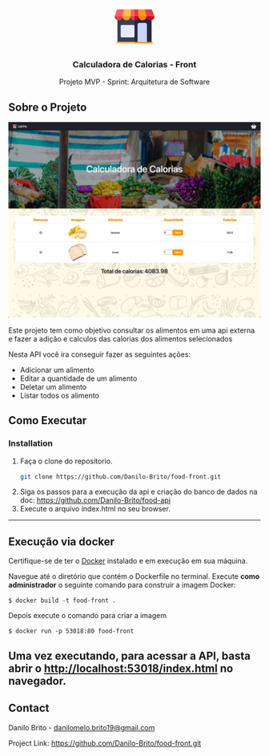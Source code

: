 <!-- PROJECT LOGO -->
<br />
<div align="center">
    <img src="resources/lojinha.png" alt="Logo" width="80" height="80">
  </a>

  <h3 align="center">Calculadora de Calorias - Front</h3>

  <p align="center">
   Projeto MVP - Sprint: Arquitetura de Software
</div>

## Sobre o Projeto

[![Product Name Screen Shot][product-screenshot]](https://example.com)

Este projeto tem como objetivo consultar os alimentos em uma api externa e fazer a adição e calculos das calorias dos alimentos selecionados

Nesta API você ira conseguir fazer as seguintes ações:

* Adicionar um alimento
* Editar a quantidade de um alimento
* Deletar um alimento
* Listar todos os alimento


## Como Executar

### Installation

1. Faça o clone do reposítorio.
   ```sh
   git clone https://github.com/Danilo-Brito/food-front.git
   ```
2. Siga os passos para a execução da api e criação do banco de dados na doc: https://github.com/Danilo-Brito/food-api
3. Execute o arquivo index.html no seu browser.

---

## Execução via docker

Certifique-se de ter o [Docker](https://docs.docker.com/engine/install/) instalado e em execução em sua máquina.

Navegue até o diretório que contém o Dockerfile no terminal.
Execute **como administrador** o seguinte comando para construir a imagem Docker:

```
$ docker build -t food-front . 
```

Depois execute o comando para criar a imagem

```
$ docker run -p 53018:80 food-front 
```

Uma vez executando, para acessar a API, basta abrir o [http://localhost:53018/index.html](http://localhost:53018/index.html) no navegador.
---

<!-- CONTACT -->
## Contact

Danilo Brito - danilomelo.brito19@gmail.com

Project Link: https://github.com/Danilo-Brito/food-front.git

[product-screenshot]: resources/application.png
